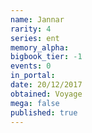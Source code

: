 ```yaml
---
name: Jannar
rarity: 4
series: ent
memory_alpha:
bigbook_tier: -1
events: 0
in_portal:
date: 20/12/2017
obtained: Voyage
mega: false
published: true
---
```



